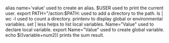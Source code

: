 alias name='value' used to create an alias.
$USER used to print the current user.
export PATH="/action:$PATH: used to add a directory to the path.
ls | wc -l used to count a directory.
printenv to display global or environmental variables.
set | less helps to list local variables.
Name="Value" used to declare local variable.
export Name="Value" used to create global variable.
echo $((variable+num2)) prints the sum result. 
